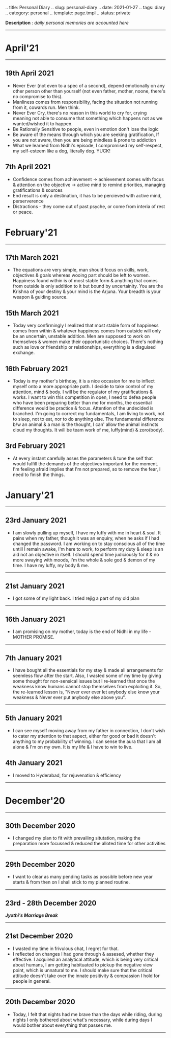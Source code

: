 .. title: Personal Diary
.. slug: personal-diary
.. date: 2021-01-27 
.. tags: diary
.. category: personal
.. template: page.tmpl
.. status: private

**Description** : *daily personal memories are accounted here*

***
<!-- TEASER_END -->

# April'21
---
## 19th April 2021
- Never Ever (not even to a spec of a second), depend emotionally on any other person other than yourself (not even father, mother, noone, there's no compromise to this). 
- Manliness comes from responsibility, facing the situation not running from it, cowards run. Men think.
- Never Ever Cry, there's no reason in this world to cry for, crying meaning not able to consume that something which happens not as we wanted/wished it to happen.
- Be Rationally Sensitive to people, even in emotion don't lose the logic
- Be aware of the means through which you are seeking gratification, If you are not aware, then you are being mindless & prone to addiction
- What we learned from Nidhi's episode, I compromised my self-respect, my self-esteem like a dog, literally dog. YUCK! 

## 7th April 2021
- Confidence comes from achievement -> achievement comes with focus & attention on the objective -> active mind to remind priorities, managing gratifications & sources
- End result is only a destination, it has to be percieved with active mind, perserverence
- Distractions - they come out of past psyche, or come from interia of rest or peace.


# February'21
---
## 17th March 2021
- The equations are very simple, man should focus on skills, work, objectives & goals whereas wooing part should be left to women. Happiness found within is of most stable form & anything that comes from outside is only addition to it but bound by uncertainity. You are the Krishna of your destiny & your mind is the Arjuna. Your breadth is your weapon & guiding source.

## 15th March 2021
- Today very confirmingly I realized that most stable form of happiness comes from within & whatever happiness comes from outside will only be an uncertain, unstable addition. Men are supposed to work on themselves & women make their opportunistic choices. There's nothing such as love or friendship or relationships, everything is a disguised exchange.

## 16th February 2021
- Today is my mother's birthday, it is a nice occasion for me to inflect myself onto a more appropriate path. I decide to take control of my attention, mind & body. I will be the regulator of my gratifications & works. I want to win this competition in open, I need to defea people who have been preparing better than me for months, the essential difference would be practice & focus. Attention of the undecided is branched. I'm going to correct my fundamentals, I am living to work, not to sleep, not to eat, nor to do anything else. The fundamental difference b/w an animal & a man is the thought, I can' allow the animal instincts cloud my thoughts.  It will be team work of me, luffy(mind) & zoro(body).

## 3rd February 2021
- At every instant carefully asses the parameters & tune the self that would fulfill the demands of the objectives important  for the moment. I'm feeling afraid implies that I'm not prepared, so to remove the fear, I need to finish the things.

# January'21
---
## 23rd January 2021
- I am slowly pulling up myself, I have my luffy with me in heart & soul. It pains when my father, though it was an enquiry, when he asks if I had changed the password. I am working on to stay conscious all of the time untill I remain awake, I'm here to work, to perform my duty & sleep is an aid not an objective in itself. I should spend time judiciously for it & no more swaying with moods, I'm the whole & sole god & demon of my time. I have my luffy, my body & me. 

---
## 21st January 2021
- I got some of my light back. I tried rejig a part of my old plan

---
## 16th January 2021
- I am promising on my mother, today is the end of Nidhi in my life - MOTHER PROMISE.

---
## 7th January 2021
- I have bought all the essentials for my stay & made all arrangements for seemless flow after the start. Also, I wasted some of my time by giving some thought for non-sensical issues but I re-learned that once the weakness know humans cannot stop themselves from exploiting it. So, the re-learned lesson is, "Never ever ever let anybody else know your weakness & Never ever put anybody else above you".

---
## 5th January 2021
- I can see myself moving away from my father in connection, I don't wish to cater my attention to that aspect, either for good or bad it doesn't anything to my probability of winning. I can sense the aura that I am all alone & I'm on my own. It is my life & I have to win to live. 

## 4th January 2021
- I moved to Hyderabad, for rejuvenation & efficiency

---
# December'20
---
## 30th December 2020
- I changed my plan to fit with prevailing situtation, making the preparation more focussed & reduced the alloted time for other activities

---
## 29th December 2020
- I want to clear as many pending tasks as possible before new year starts & from then on I shall stick to my planned routine.

---
## 23rd - 28th December 2020
***Jyothi's Marriage Break***

---
## 21st December 2020
- I wasted my time in frivulous chat, I regret for that.
- I reflected on changes I had gone through & assesed, whether they effective. I acquired an analytical attitude, which is being very critical about humans, I am getting habituated to pickup the negative view point, which is unnatural to me. I should make sure that the critical attitude doesn't take over the innate positivity & compassion I hold for people in general.

---
## 20th December 2020
- Today, I felt that nights had me brave than the days while riding, during nights I only bothered about what's necessary, while during days I would bother about everything that passes me.

---
